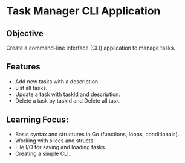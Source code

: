 # Task Manager CLI Application

## Objective
Create a command-line interface (CLI) application to manage tasks.

## Features
* Add new tasks with a description.
* List all tasks.
* Update a task with taskId and description.
* Delete a task by taskId and Delete all task.

## Learning Focus:
* Basic syntax and structures in Go (functions, loops, conditionals).
* Working with slices and structs.
* File I/O for saving and loading tasks.
* Creating a simple CLI.